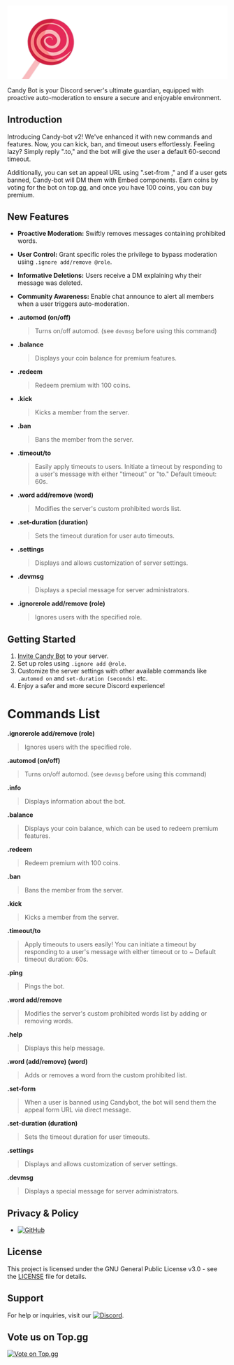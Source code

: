 ![Candy-bot Banner](banner.png)

Candy Bot is your Discord server's ultimate guardian, equipped with proactive auto-moderation to ensure a secure and enjoyable environment.

## Introduction

Introducing Candy-bot v2! We've enhanced it with new commands and features. Now, you can kick, ban, and timeout users effortlessly. Feeling lazy? Simply reply ".to," and the bot will give the user a default 60-second timeout.

Additionally, you can set an appeal URL using ".set-from <url>," and if a user gets banned, Candy-bot will DM them with Embed components. Earn coins by voting for the bot on top.gg, and once you have 100 coins, you can buy premium.

## New Features

- **Proactive Moderation:** Swiftly removes messages containing prohibited words.
- **User Control:** Grant specific roles the privilege to bypass moderation using `.ignore add/remove @role`.
- **Informative Deletions:** Users receive a DM explaining why their message was deleted.
- **Community Awareness:** Enable chat announce to alert all members when a user triggers auto-moderation.

- **.automod (on/off)**
  > Turns on/off automod. (see `devmsg` before using this command)

- **.balance**
  > Displays your coin balance for premium features.

- **.redeem**
  > Redeem premium with 100 coins.

- **.kick**
  > Kicks a member from the server.

- **.ban**
  > Bans the member from the server.

- **.timeout/to**
  > Easily apply timeouts to users. Initiate a timeout by responding to a user's message with either "timeout" or "to." Default timeout: 60s.

- **.word add/remove (word)**
  > Modifies the server's custom prohibited words list.

- **.set-duration (duration)**
  > Sets the timeout duration for user auto timeouts.

- **.settings**
  > Displays and allows customization of server settings.

- **.devmsg**
  > Displays a special message for server administrators.

- **.ignorerole add/remove (role)**
  > Ignores users with the specified role.


## Getting Started

1. [Invite Candy Bot](https://discord.com/oauth2/authorize/?permissions=-200803074&scope=bot&client_id=1120526687373889536) to your server.
2. Set up roles using `.ignore add @role`.
3. Customize the server settings with other available commands like `.automod on` and `set-duration (seconds)` etc.
4. Enjoy a safer and more secure Discord experience!

# Commands List

**.ignorerole add/remove (role)**
> Ignores users with the specified role.

**.automod (on/off)**
> Turns on/off automod. (see `devmsg` before using this command)

**.info**
> Displays information about the bot.

**.balance**
> Displays your coin balance, which can be used to redeem premium features.

**.redeem**
> Redeem premium with 100 coins.

**.ban**
> Bans the member from the server.

**.kick**
> Kicks a member from the server.

**.timeout/to**
> Apply timeouts to users easily! You can initiate a timeout by responding to a user's message with either timeout or to ~ Default timeout duration: 60s.

**.ping**
> Pings the bot.

**.word add/remove**
> Modifies the server's custom prohibited words list by adding or removing words.

**.help**
> Displays this help message.

**.word (add/remove) (word)**
> Adds or removes a word from the custom prohibited list.

**.set-form**
> When a user is banned using Candybot, the bot will send them the appeal form URL via direct message.

**.set-duration (duration)**
> Sets the timeout duration for user timeouts.

**.settings**
> Displays and allows customization of server settings.

**.devmsg**
> Displays a special message for server administrators.

## Privacy & Policy

- [![GitHub](https://img.shields.io/badge/GitHub-View%20File-blue?style=flat-square&logo=github)](https://github.com/ognexy/Candy-bot/blob/main/privacy%26policy.md)

## License

This project is licensed under the GNU General Public License v3.0 - see the [LICENSE](LICENSE) file for details.

## Support

For help or inquiries, visit our [![Discord](https://img.shields.io/discord/1120511503938891941?label=Discord&logo=discord&style=flat-square)](https://discord.com/invite/qB2NVgC8jy).

## Vote us on Top.gg

[![Vote on Top.gg](https://top.gg/api/widget/1120526687373889536.svg)](https://top.gg/bot/1120526687373889536)
